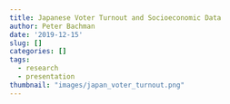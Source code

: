 ```yaml
---
title: Japanese Voter Turnout and Socioeconomic Data
author: Peter Bachman
date: '2019-12-15'
slug: []
categories: []
tags: 
  - research
  - presentation
thumbnail: "images/japan_voter_turnout.png"
---
```


